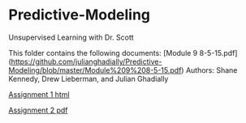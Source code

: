 # Predictive-Modeling
Unsupervised Learning with Dr. Scott

This folder contains the following documents:
[Module 9 8-5-15.pdf] (https://github.com/julianghadially/Predictive-Modeling/blob/master/Module%209%208-5-15.pdf)
Authors: Shane Kennedy, Drew Lieberman, and Julian Ghadially

[Assignment 1 html](https://github.com/julianghadially/Predictive-Modeling/blob/master/STA380_Homework_1_-_Ghadially%2C_Julian.html)

[Assignment 2 pdf](https://github.com/julianghadially/Predictive-Modeling/blob/master/STA380%20HW%202%20Ghadially%2C%20Julian.pdf)
